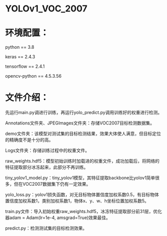 # YOLOv1_VOC_2007

# 环境配置：


python == 3.8

keras == 2.4.3

tensorflow == 2.4.1

opencv-python == 4.5.3.56


# 文件介绍： 
先运行main.py调进行训练，再运行yolo_predict.py调用训练好的权重进行检测。


Annotations文件夹、JPEGImages文件夹：存储VOC2007目标检测数据集。

demo文件夹：该模型对测试集的目标检测结果，效果大体使人满意，但目标定位的精确度不是十分的高。

Logs文件夹：存储训练过程中的权重文件。

raw_weights.hdf5：模型初始训练时加载进的权重文件，成功加载后，将网络的特征提取部分冰冻起来，此部分不再训练。

tiny_yolov1_model.py：tiny_yolov1模型，其特征提取backbone比yolov1简单很多，但在VOC2007数据集下仍有一定效果。

yolo_loss.py：yolov1损失函数，对无目标物体置信度加权系数0.5，有目标物体置信度加权系数1，类别加权系数1，物体x、y、w、h坐标位置加权系数5。

train.py文件：导入初始权重raw_weights.hdf5，冰冻特征提取部分前31层，优化器adam = Adam(lr=1e-4, amsgrad=True)效果最佳。

predict.py：检测测试集的目标检测效果。
